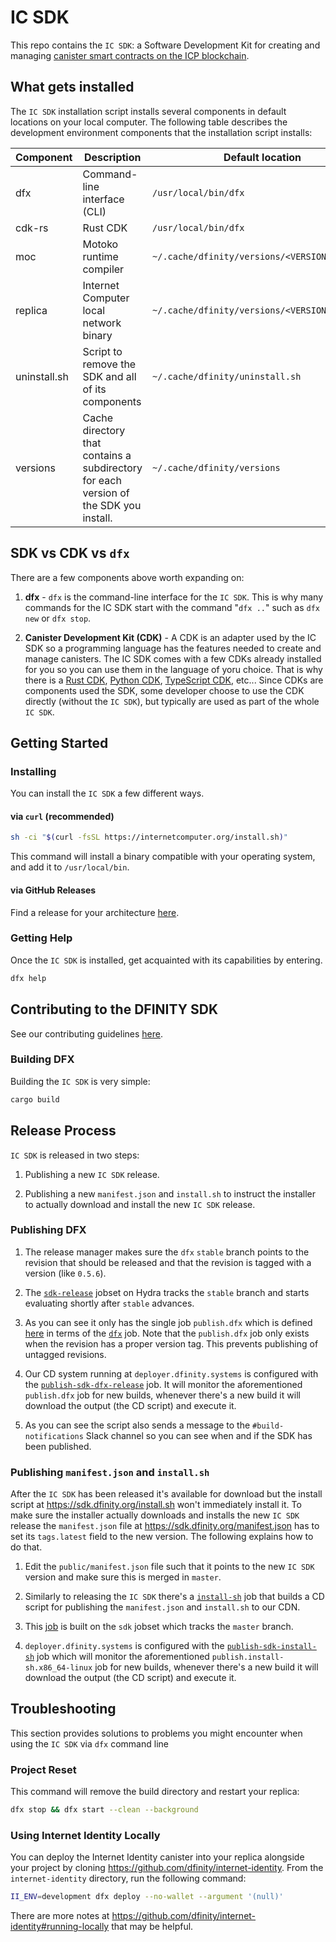 # IC SDK

This repo contains the `IC SDK`: a Software Development Kit for creating and managing [canister smart contracts on the ICP blockchain](https://wiki.internetcomputer.org/wiki/Canister_smart_contract).

## What gets installed

The `IC SDK` installation script installs several components in default locations on your local computer. The following table describes the development environment components that the installation script installs:

| Component    | Description                                                                                        | Default location                              |
|--------------|----------------------------------------------------------------------------------------------------|-----------------------------------------------|
| dfx          | Command-line interface (CLI)                                                     | `/usr/local/bin/dfx`                          |
| cdk-rs       | Rust CDK                                                       | `/usr/local/bin/dfx`                          |
| moc          | Motoko runtime compiler                                                                            | `~/.cache/dfinity/versions/<VERSION>/moc`     |
| replica      | Internet Computer local network binary                                                             | `~/.cache/dfinity/versions/<VERSION>/replica` |
| uninstall.sh | Script to remove the SDK and all of its components                                    | `~/.cache/dfinity/uninstall.sh`               |
| versions     | Cache directory that contains a subdirectory for each version of the SDK you install. | `~/.cache/dfinity/versions`                   |

## SDK vs CDK vs `dfx`

There are a few components above worth expanding on:

1. **dfx** - `dfx` is the command-line interface for the `IC SDK`. This is why many commands for the IC SDK start with the command "`dfx ..`" such as `dfx new` or `dfx stop`.

2. **Canister Development Kit (CDK)** - A CDK is an adapter used by the IC SDK so a programming language has the features needed to create and manage canisters. 
The IC SDK comes with a few CDKs already installed for you so you can use them in the language of yoru choice. That is why there is a [Rust CDK](https://github.com/dfinity/cdk-rs), [Python CDK](https://demergent-labs.github.io/kybra/), 
[TypeScript CDK](https://demergent-labs.github.io/azle/), etc... Since CDKs are components used the SDK, some developer choose to use the CDK directly (without the `IC SDK`), 
but typically are used as part of the whole `IC SDK`.


## Getting Started

### Installing

You can install the `IC SDK` a few different ways.

#### via `curl` (recommended)

``` bash
sh -ci "$(curl -fsSL https://internetcomputer.org/install.sh)"
```

This command will install a binary compatible with your operating system, and add it to `/usr/local/bin`.

#### via GitHub Releases

Find a release for your architecture [here](https://github.com/dfinity/sdk/releases).

### Getting Help

Once the `IC SDK` is installed, get acquainted with its capabilities by entering.

``` bash
dfx help
```

## Contributing to the DFINITY SDK

See our contributing guidelines [here](.github/CONTRIBUTING.md).

### Building DFX

Building the `IC SDK` is very simple:

``` bash
cargo build
```

## Release Process

`IC SDK` is released in two steps:

1. Publishing a new `IC SDK` release.

2. Publishing a new `manifest.json` and `install.sh` to instruct the installer
   to actually download and install the new `IC SDK` release.

### Publishing DFX

1. The release manager makes sure the `dfx` `stable` branch points to the revision
   that should be released and that the revision is tagged with a version (like
   `0.5.6`).

2. The
   [`sdk-release`](https://hydra.dfinity.systems/jobset/dfinity-ci-build/sdk-release#tabs-configuration)
   jobset on Hydra tracks the `stable` branch and starts evaluating shortly
   after `stable` advances.

3. As you can see it only has the single job `publish.dfx` which is
   defined [here](https://github.com/dfinity-lab/sdk/blob/stable/ci/release.nix)
   in terms of the
   [`dfx`](https://github.com/dfinity-lab/sdk/blob/stable/publish.nix) job. Note
   that the `publish.dfx` job only exists when the revision has a
   proper version tag. This prevents publishing of untagged revisions.

4. Our CD system running at `deployer.dfinity.systems` is configured with the
   [`publish-sdk-dfx-release`](https://github.com/dfinity-lab/infra/blob/1fe63e06135be206d064a74461f739c4fafec3c7/services/nix/publish-sdk-release.nix#L39:L47)
   job. It will monitor the aforementioned `publish.dfx` job for
   new builds, whenever there's a new build it will download the output (the CD
   script) and execute it.

5. As you can see the script also sends a message to the `#build-notifications`
   Slack channel so you can see when and if the SDK has been published.

### Publishing `manifest.json` and `install.sh`

After the `IC SDK` has been released it's available for download but the install
script at https://sdk.dfinity.org/install.sh won't immediately install it. To
make sure the installer actually downloads and installs the new `IC SDK` release the
`manifest.json` file at https://sdk.dfinity.org/manifest.json has to set its
`tags.latest` field to the new version. The following explains how to do that.

1. Edit the `public/manifest.json` file such that it points to the new `IC SDK`
   version and make sure this is merged in `master`.

2. Similarly to releasing the `IC SDK` there's a
   [`install-sh`](https://github.com/dfinity-lab/sdk/blob/stable/publish.nix) job
   that builds a CD script for publishing the `manifest.json` and `install.sh`
   to our CDN.

3. This
   [job](https://hydra.dfinity.systems/job/dfinity-ci-build/sdk/publish.install-sh.x86_64-linux)
   is built on the `sdk` jobset which tracks the `master` branch.

4. `deployer.dfinity.systems` is configured with the
   [`publish-sdk-install-sh`](https://github.com/dfinity-lab/infra/blob/1fe63e06135be206d064a74461f739c4fafec3c7/services/nix/publish-sdk-release.nix#L48:L56)
   job which will monitor the aforementioned `publish.install-sh.x86_64-linux`
   job for new builds, whenever there's a new build it will download the output
   (the CD script) and execute it.


## Troubleshooting
This section provides solutions to problems you might encounter when using the `IC SDK` via `dfx` command line

### Project Reset

This command will remove the build directory and restart your replica:

``` bash
dfx stop && dfx start --clean --background
```

### Using Internet Identity Locally
You can deploy the Internet Identity canister into your replica alongside your project by cloning https://github.com/dfinity/internet-identity. From the `internet-identity` directory, run the following command:

``` bash
II_ENV=development dfx deploy --no-wallet --argument '(null)'
```

There are more notes at https://github.com/dfinity/internet-identity#running-locally that may be helpful.

